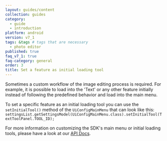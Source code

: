 ```yaml
---
layout: guides/content
collection: guides
category:
  - guide
  - introduction
platform: android
version: v7_1
tags: &tags # tags that are necessary
  - photo editor
published: true
faq_v7_1: true
faq-category: general
order: 3
title: Set a feature as initial loading tool
---
```



Sometimes a custom workflow of the image editing process is required. For example, it is possible to load into the 'Text' or any other feature initially instead of following the predefined behavior and load into the main menu.

To set a specific feature as an initial loading tool you can use the `setInitialTool()` method of the `UiConfigMainMenu` that can look like this:
```settingsList.getSettingsModel(UiConfigMainMenu.class).setInitialTool(TextToolPanel.TOOL_ID);```

For more information on customizing the SDK's main menu or initial loading tools, please have a look at our [API Docs](https://docs.photoeditorsdk.com/apidocs/android/{{page.version}}/index.html?ly/img/android/pesdk/ui/model/state/UiConfigMainMenu.html).